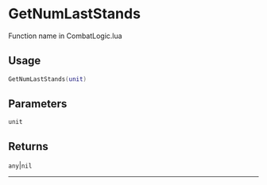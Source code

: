 # GetNumLastStands
Function name in CombatLogic.lua
## Usage
```lua
GetNumLastStands(unit)
```
## Parameters
`unit`
## Returns
`any`|`nil`

---